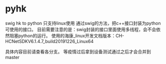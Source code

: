 # pyhk
swig hk to python
只支持linux使用
通过swig的方法，把c++接口封装为python可使用的接口。
目前需要注意的是：swig封装的接口里面使用多线程，会不会依然阻塞python的运行。
使用的海康_linux开发文档版本：CH-HCNetSDKV6.1.4.7_build20191226_Linux64

具体内容目前请查看各分支。
等疫情过后拿到设备测试通过之后才会合并到master
